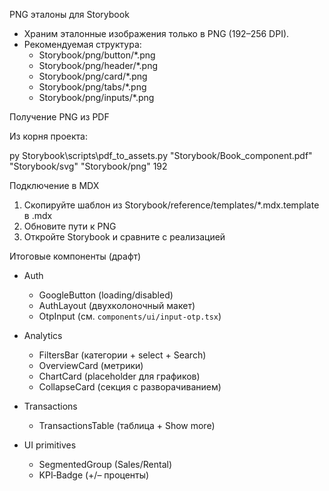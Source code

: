 PNG эталоны для Storybook

- Храним эталонные изображения только в PNG (192–256 DPI).
- Рекомендуемая структура:
  - Storybook/png/button/*.png
  - Storybook/png/header/*.png
  - Storybook/png/card/*.png
  - Storybook/png/tabs/*.png
  - Storybook/png/inputs/*.png

Получение PNG из PDF

Из корня проекта:

py Storybook\scripts\pdf_to_assets.py "Storybook/Book_component.pdf" "Storybook/svg" "Storybook/png" 192

Подключение в MDX

1) Скопируйте шаблон из Storybook/reference/templates/*.mdx.template в .mdx
2) Обновите пути к PNG
3) Откройте Storybook и сравните с реализацией


Итоговые компоненты (драфт)

- Auth
  - GoogleButton (loading/disabled)
  - AuthLayout (двухколоночный макет)
  - OtpInput (см. `components/ui/input-otp.tsx`)

- Analytics
  - FiltersBar (категории + select + Search)
  - OverviewCard (метрики)
  - ChartCard (placeholder для графиков)
  - CollapseCard (секция с разворачиванием)

- Transactions
  - TransactionsTable (таблица + Show more)

- UI primitives
  - SegmentedGroup (Sales/Rental)
  - KPI‑Badge (+/– проценты)

